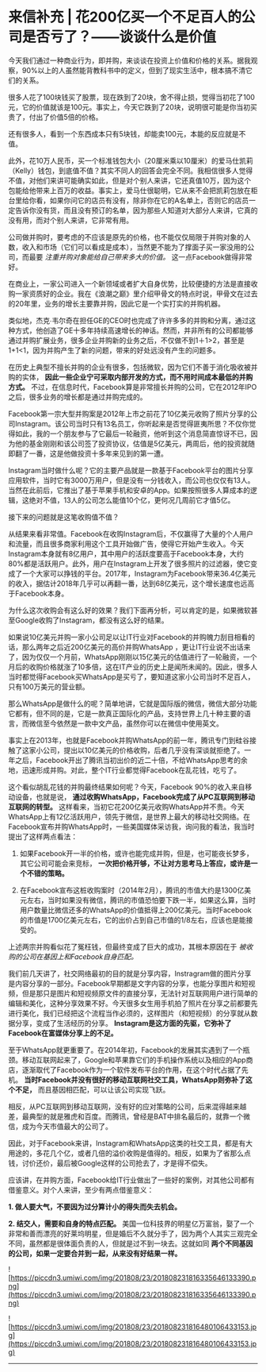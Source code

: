 # 来信补充 | 花200亿买一个不足百人的公司是否亏了？——谈谈什么是价值

今天我们通过一种商业行为，即并购，来谈谈在投资上价值和价格的关系。据我观察，90%以上的人虽然能背教科书中的定义，但到了现实生活中，根本搞不清它们的关系。

很多人花了100块钱买了股票，现在跌到了20块，舍不得止损，觉得当初花了100元，它的价值就该是100元。事实上，今天它跌到了20块，说明很可能是你当初买贵了，付出了价值5倍的价格。

还有很多人，看到一个东西成本只有5块钱，却能卖100元，本能的反应就是不值。

此外，花10万人民币，买一个标准钱包大小（20厘米乘以10厘米）的爱马仕凯莉（Kelly）钱包，到底值不值？其实不同人的回答会完全不同。我相信很多人觉得不值，对他们来讲可能确实如此，但是对个别人来讲，它还真值10万，因为这个包能给他带来上百万的收益。事实上，爱马仕很聪明，它从来不会把凯莉包放在柜台里给你看，如果你问它的店员有没有，除非你在它的A名单上，否则它的店员一定告诉你没有货，而且没有预订的名单，因为那些人知道对大部分人来讲，它真的没有用，而对个别人来讲，它非常有用。

公司做并购时，要考虑的不应该是原先的价格，也不能仅仅局限于并购对象的人数，收入和市场（它们可以看成是成本），当然更不能为了撑面子买一家没用的公司，而最要 *注重并购对象能给自己带来多大的价值。* 这一点Facebook做得非常好。

在商业上，一家公司进入一个新领域或者扩大自身优势，比较便捷的方法是直接收购一家资质好的企业。我在《浪潮之巅》里介绍甲骨文的特点时说，甲骨文在过去的20年里，业务的增长主要靠并购，因此它是一个实打实的并购机器。

类似地，杰克∙韦尔奇在担任GE的CEO时也完成了许许多多的并购和分离，通过这种方式，他创造了GE十多年持续高速增长的神话。然而，并非所有的公司都能够通过并购扩展业务，很多企业并购新的业务之后，不仅做不到1＋1>2，甚至是1+1<1，因为并购产生了新的问题，带来的好处远没有产生的问题多。

在历史上典型不擅长并购的企业有很多，包括微软，因为它们不善于消化吸收被并购的实体， **因此一些企业宁可采取内部开发的方式，而不用时间成本最低的并购方式。** 不过，在信息时代，Facebook算是非常擅长并购的公司，它在2012年IPO之后，很多业务的增长都是通过并购完成的。

Facebook第一宗大型并购案是2012年上市之前花了10亿美元收购了照片分享的公司Instagram。该公司当时只有13名员工，你听起来是否觉得匪夷所思？不仅你觉得如此，我的一个朋友参与了它最后一轮融资，他听到这个消息简直惊讶不已，因为他的基金刚刚和该公司签了投资协议，估值是5亿美元，两周后，他的投资就随即翻了一番，这是他做投资十多年来见到的第一遭。

Instagram当时做什么呢？它的主要产品就是一款基于Facebook平台的图片分享应用软件，当时它有3000万用户，但是没有一分钱收入，而公司也仅仅有13人。当然在此前后，它推出了基于苹果手机和安卓的App。如果按照很多人算成本的逻辑，这绝对不值，13人的公司怎么能值10个亿，更何况几周前它才值5亿。

接下来的问题就是这笔收购值不值？

从结果来看非常值。Facebook在收购Instagram后，不仅赢得了大量的个人用户和流量，而且很多商家利用这个工具开始做广告，使得它开始产生收入。今天Instagram本身就有8亿用户，其中用户的活跃度要高于Facebook本身，大约80%都是活跃用户。此外，用户在Instagram上开发了很多照片的过滤器，使它变成了一个大家可以挣钱的平台。2017年，Instagram为Facebook带来36.4亿美元的收入，据估计2018年几乎可以再翻一番，达到68亿美元，这个增长速度也远高于Facebook本身。

为什么这次收购会有这么好的效果？我们下面再分析，可以肯定的是，如果微软甚至Google收购了Instagram，都没有这么好的结果。

如果说10亿美元并购一家小公司足以让IT行业对Facebook的并购魄力刮目相看的话，那么两年之后近200亿美元的高价并购WhatsApp ，更让IT行业说不出话来了，因为仅仅一个月前，WhatsApp刚刚以15亿美元的估值进行了一轮融资，一个月后的收购价格就涨了10多倍，这在IT产业的历史上是闻所未闻的。因此，很多人当时都觉得Facebook买WhatsApp是买亏了，要知道这家小公司当时不足百人，只有100万美元的营业额。

那么WhatsApp是做什么的呢？简单地讲，它就是国际版的微信，微信大部分功能它都有，但不同的是，它是一款真正国际化的产品，支持世界上几十种主要的语言，而微信至今依然是一款中文产品，虽然你可以在微信中使用英文。

事实上在2013年，也就是Facebook并购WhatsApp的前一年，腾讯专门到硅谷接触了这家小公司，提出以10亿美元的价格收购，后者几乎没有深谈就拒绝了。一年之后，Facebook开出了腾讯当初出价的近二十倍，不给WhatsApp思考的余地，迅速形成并购。对此，整个IT行业都觉得Facebook在乱花钱，吃亏了。

这个看似胡乱花钱的并购最终结果如何呢？今天，Facebook 90%的收入来自移动设备，也就是说， **通过收购WhatsApp，Facebook完成了从PC互联网到移动互联网的转型。** 这样看来，当初它花200亿美元收购WhatsApp并不贵。今天WhatsApp上有12亿活跃用户，领先于微信，是世界上最大的移动社交网络。在Facebook宣布并购WhatsApp时，一些美国媒体采访我，询问我的看法，我当时提出了这样两点看法：

1. 如果Facebook开一半的价格，或许也能完成并购，但是，也可能夜长梦多，其它公司可能会来竞标， **一次把价格开够，不让对方思考马上答应，或许是一个不错的策略。**

2. 在Facebook宣布这桩收购案时（2014年2月），腾讯的市值大约是1300亿美元左右，当时如果没有微信，腾讯的市值恐怕要下跌一半，如果这么算，当时用户数量比微信还多的WhatsApp的价值抵得上200亿美元。当时Facebook的市值是1700亿美元左右，它的出价占到自己市值的1/8左右，应该也是能接受的。

上述两宗并购看似花了冤枉钱，但最终变成了巨大的成功，其根本原因在于 *被收购的公司在基因上和Facebook自身匹配。*

我们前几天讲了，社交网络最初的目的就是分享内容，Instragram做的图片分享是内容分享的一部分。Facebook早期都是文字内容的分享，也能分享图片和短视频，但是那只是图片和短视频原文件的直接分享，无法针对互联网用户进行简单的编辑和美化，这种分享效果不好。今天很多女生用手机拍了照片在分享之前都要先进行美化，我们已经把这个流程当作必须的，这样图片（和短视频）的分享就从数据分享，变成了生活经历的分享。 **Instagram是这方面的先驱，它弥补了Facebook在富媒体分享上的不足。**

至于WhatsApp就更重要了。在2014年初，Facebook的发展其实遇到了一个瓶颈。移动互联网起来了，Google和苹果靠它们的手机操作系统以及相应的App商店，逐渐取代了Facebook作为一个软件发布平台的作用，在这个时代占据了先机。 **当时Facebook并没有很好的移动互联网社交工具，WhatsApp则弥补了这个不足，** 而且基因相匹配，可以让该公司实现飞跃。

相反，从PC互联网到移动互联网，没有好的应对策略的公司，后来混得越来越差，最典型的就是雅虎和百度。而腾讯，曾经是BAT中排名最后的，就靠一个微信，成为今天市值最大的公司了。

因此，对于Facebook来讲，Instagram和WhatsApp这类的社交工具，都是有大用途的，多花几个亿，或者几倍的溢价收购是值得的。相反，如果为了省那么点钱，讨价还价，最后被Google这样的公司抢去了，才是得不偿失。

应该讲，在并购方面，Facebook给IT行业做出了一些好的案例，对其他公司都有借鉴意义。对个人来讲，至少有两点借鉴意义：

 **1. 做人要大气，不要因为过分算计小的得失而失去机会。**

 **2. 结交人，需要和自身的特点匹配。** 美国一位科技界的明星亿万富翁，娶了一个非常和善而漂亮的好莱坞明星，但是婚后不久就分手了，因为两个人其实三观完全不同，虽然都是很体面负责的人，但就是过不到一块去。这就如同 **两个不同基因的公司，如果一定要合并到一起，从来没有好结果一样。**

![https://piccdn3.umiwi.com/img/201808/23/201808231816335646133390.png](https://piccdn3.umiwi.com/img/201808/23/201808231816335646133390.png)

![https://piccdn3.umiwi.com/img/201808/23/201808231816480106433153.jpg](https://piccdn3.umiwi.com/img/201808/23/201808231816480106433153.jpg)

---
